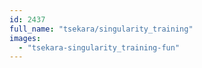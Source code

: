 ```yaml
---
id: 2437
full_name: "tsekara/singularity_training"
images: 
  - "tsekara-singularity_training-fun"
---
```

